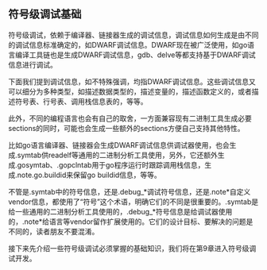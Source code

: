 ## 符号级调试基础

符号级调试，依赖于编译器、链接器生成的调试信息，调试信息如何生成是由不同的调试信息标准确定的，如DWARF调试信息。DWARF现在被广泛使用，如go语言编译工具链也是生成DWARF调试信息，gdb、delve等都支持基于DWARF调试信息进行调试。

下面我们提到调试信息，如不特殊强调，均指DWARF调试信息。这些调试信息又可以细分为多种类型，如描述数据类型的，描述变量的，描述函数定义的，或者描述符号表、行号表、调用栈信息表的，等等。

此外，不同的编程语言也会有自己的取舍，一方面兼容现有二进制工具生成必要sections的同时，可能也会生成一些额外的sections方便自己支持其他特性。

比如go语言编译器、链接器会生成DWARF调试信息供调试器使用，也会生成.symtab供readelf等通用的二进制分析工具使用，另外，它还额外生成.gosymtab、.gopclntab用于go程序运行时跟踪调用栈信息，生成.note.go.buildid来保留go buildid信息，等等。

不管是.symtab中的符号信息，还是.debug\_\*调试符号信息，还是.note\*自定义vendor信息，都使用了“符号”这个术语，明确它们的不同是很重要的。.symtab是给一些通用的二进制分析工具使用的，.debug\_\*符号信息是给调试器使用的，.note\*给语言等vendor留作扩展使用的。它们的设计目标、要解决的问题是不同的，读者朋友不要混淆。

接下来先介绍一些符号级调试必须掌握的基础知识，我们将在第9章进入符号级调试开发。

